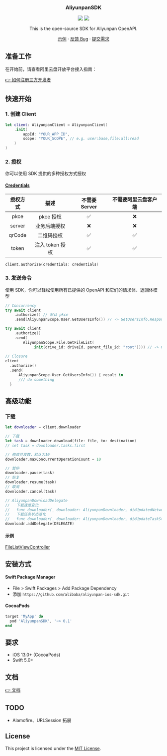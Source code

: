 <div align="center">
  <h3 align="center">AliyunpanSDK</h3>
  <p align="center">
    <a href="https://cocoapods.org/pods/AliyunpanSDK"><img src="https://img.shields.io/cocoapods/v/AliyunpanSDK?color=%23526efa"/></a>
    <a><img src="https://img.shields.io/badge/Platforms-macOS_iOS_tvOS_visionOS-Green"/></a>
  </p>

  <p align="center">
  This is the open-source SDK for Aliyunpan OpenAPI. 
  </p>
  <p align="center">
    <a href="https://github.com/alibaba/aliyunpan-ios-sdk/tree/main/Demo">示例</a>
    ·
    <a href="https://github.com/alibaba/aliyunpan-ios-sdk/issues/new?labels=bug">反馈 Bug</a>
    ·
    <a href="https://github.com/alibaba/aliyunpan-ios-sdk/issues/new?labels=feature">提交需求</a>
  </p>
</div>

## 准备工作

在开始前，请查看阿里云盘开放平台接入指南：

[👉 如何注册三方开发者](https://www.yuque.com/aliyundrive/zpfszx/tyzl591kxmft4e81)

## 快速开始

### 1. 创建 Client
```swift
let client: AliyunpanClient = AliyunpanClient(
    .init(
        appId: "YOUR_APP_ID",
        scope: "YOUR_SCOPE", // e.g. user:base,file:all:read
    )
)
```

### 2. 授权
你可以使用 SDK 提供的多种授权方式授权
#### [Credentials](https://alibaba.github.io/aliyunpan-ios-sdk/Enums/AliyunpanCredentials.html)

| 授权方式 | 描述 | **不需要** Server | **不需要**阿里云盘客户端 |
| :----: | :----: | :----: | :----: |
| pkce | pkce 授权 | ✅ | ❌ |
| server | 业务后端授权 | ❌ | ❌ |
| qrCode | 二维码授权 | ✅ | ✅ |
| token | 注入 token 授权 | ✅ | ✅ | 

```swift
client.authorize(credentials: credentials)
```

### 3. 发送命令

使用 SDK，你可以轻松使用所有已提供的 OpenAPI 和它们的请求体、返回体模型

```swift
// Concurrency
try await client
    .authorize() // 默认 pkce
    .send(AliyunpanScope.User.GetUsersInfo()) // -> GetUsersInfo.Response

try await client
    .authorize()
    .send(
        AliyunpanScope.File.GetFileList(
            .init(drive_id: driveId, parent_file_id: "root")))) // -> GetFileList.Response
        
// Closure
client
  .authorize()
  .send(
      AliyunpanScope.User.GetUsersInfo()) { result in
      /// do something
  }
```

## 高级功能

### 下载
```swift
let downloader = client.downloader

// 下载
let task = downloader.download(file: file, to: destination)
// let task = downloader.tasks.first

// 修改并发数，默认为10
downloader.maxConcurrentOperationCount = 10

// 暂停
downloader.pause(task)
// 恢复
downloader.resume(task)
// 取消
downloader.cancel(task)

// AliyunpanDownloadDelegate
//   下载速度变化
//   func downloader(_ downloader: AliyunpanDownloader, didUpdatedNetworkSpeed networkSpeed: Int64)
//   下载任务状态变化 
//   func downloader(_ downloader: AliyunpanDownloader, didUpdateTaskState state: AliyunpanDownloadTask.State, for task: AliyunpanDownloadTask)
downloadr.addDelegate(DELEGATE)
```

#### 示例
[FileListViewController](Demo/Demo/Demo-iOS/FileListViewController.swift)

## 安装方式

#### Swift Package Manager

- File > Swift Packages > Add Package Dependency
- 添加 `https://github.com/alibaba/aliyunpan-ios-sdk.git`

#### CocoaPods

```ruby
target 'MyApp' do
  pod 'AliyunpanSDK', '~> 0.1'
end
```

## 要求

- iOS 13.0+ (CocoaPods)
- Swift 5.0+ 

## 文档

[👉 文档](https://alibaba.github.io/aliyunpan-ios-sdk/)

## TODO
- Alamofire、URLSession 拓展

## License

This project is licensed under the [MIT License](LICENSE).
